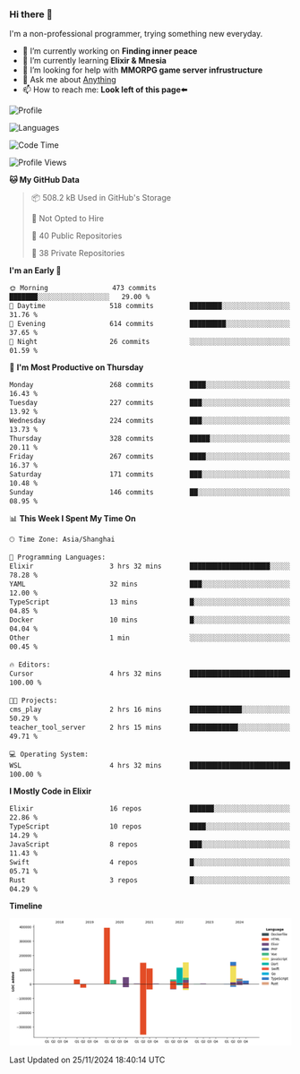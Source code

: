 ### Hi there 👋

I'm a non-professional programmer, trying something new everyday.

<!--
**dyzdyz010/dyzdyz010** is a ✨ _special_ ✨ repository because its `README.md` (this file) appears on your GitHub profile.
-->

- 🔭 I’m currently working on **Finding inner peace**
- 🌱 I’m currently learning **Elixir & Mnesia**
- 🤔 I’m looking for help with **MMORPG game server infrustructure**
- 💬 Ask me about [Anything](https://github.com/dyzdyz010/dyzdyz010/issues)
- 📫 How to reach me: **Look left of this page⬅️**

<!-- - 👯 I’m looking to collaborate on
- 😄 Pronouns: ...
- ⚡ Fun fact: ...
 -->
 
![Profile](https://github-readme-stats.vercel.app/api?username=dyzdyz010&count_private=true&show_icons=true&theme=dracula)

![Languages](https://github-readme-stats.vercel.app/api/top-langs/?username=dyzdyz010&layout=compact&theme=dracula)

<!--START_SECTION:waka-->
![Code Time](http://img.shields.io/badge/Code%20Time-1%2C837%20hrs%2021%20mins-blue)

![Profile Views](http://img.shields.io/badge/Profile%20Views-1-blue)

**🐱 My GitHub Data** 

> 📦 508.2 kB Used in GitHub's Storage 
 > 
> 🚫 Not Opted to Hire
 > 
> 📜 40 Public Repositories 
 > 
> 🔑 38 Private Repositories 
 > 
**I'm an Early 🐤** 

```text
🌞 Morning                473 commits         ███████░░░░░░░░░░░░░░░░░░   29.00 % 
🌆 Daytime                518 commits         ████████░░░░░░░░░░░░░░░░░   31.76 % 
🌃 Evening                614 commits         █████████░░░░░░░░░░░░░░░░   37.65 % 
🌙 Night                  26 commits          ░░░░░░░░░░░░░░░░░░░░░░░░░   01.59 % 
```
📅 **I'm Most Productive on Thursday** 

```text
Monday                   268 commits         ████░░░░░░░░░░░░░░░░░░░░░   16.43 % 
Tuesday                  227 commits         ███░░░░░░░░░░░░░░░░░░░░░░   13.92 % 
Wednesday                224 commits         ███░░░░░░░░░░░░░░░░░░░░░░   13.73 % 
Thursday                 328 commits         █████░░░░░░░░░░░░░░░░░░░░   20.11 % 
Friday                   267 commits         ████░░░░░░░░░░░░░░░░░░░░░   16.37 % 
Saturday                 171 commits         ███░░░░░░░░░░░░░░░░░░░░░░   10.48 % 
Sunday                   146 commits         ██░░░░░░░░░░░░░░░░░░░░░░░   08.95 % 
```


📊 **This Week I Spent My Time On** 

```text
🕑︎ Time Zone: Asia/Shanghai

💬 Programming Languages: 
Elixir                   3 hrs 32 mins       ████████████████████░░░░░   78.28 % 
YAML                     32 mins             ███░░░░░░░░░░░░░░░░░░░░░░   12.00 % 
TypeScript               13 mins             █░░░░░░░░░░░░░░░░░░░░░░░░   04.85 % 
Docker                   10 mins             █░░░░░░░░░░░░░░░░░░░░░░░░   04.04 % 
Other                    1 min               ░░░░░░░░░░░░░░░░░░░░░░░░░   00.45 % 

🔥 Editors: 
Cursor                   4 hrs 32 mins       █████████████████████████   100.00 % 

🐱‍💻 Projects: 
cms_play                 2 hrs 16 mins       █████████████░░░░░░░░░░░░   50.29 % 
teacher_tool_server      2 hrs 15 mins       ████████████░░░░░░░░░░░░░   49.71 % 

💻 Operating System: 
WSL                      4 hrs 32 mins       █████████████████████████   100.00 % 
```

**I Mostly Code in Elixir** 

```text
Elixir                   16 repos            ██████░░░░░░░░░░░░░░░░░░░   22.86 % 
TypeScript               10 repos            ████░░░░░░░░░░░░░░░░░░░░░   14.29 % 
JavaScript               8 repos             ███░░░░░░░░░░░░░░░░░░░░░░   11.43 % 
Swift                    4 repos             █░░░░░░░░░░░░░░░░░░░░░░░░   05.71 % 
Rust                     3 repos             █░░░░░░░░░░░░░░░░░░░░░░░░   04.29 % 
```



**Timeline**

![Lines of Code chart](https://raw.githubusercontent.com/dyzdyz010/dyzdyz010/master/assets/bar_graph.png)


 Last Updated on 25/11/2024 18:40:14 UTC
<!--END_SECTION:waka-->
